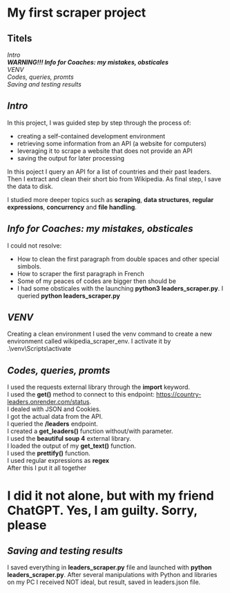 # **My first scraper project**
## **Titels**
*Intro*  
***WARNING!!! Info for Coaches: my mistakes, obsticales***  
*VENV*  
*Codes, queries, promts*  
*Saving and testing results*  

## ***Intro***
In this project, I was guided step by step through the process of:
- creating a self-contained development environment
- retrieving some information from an API (a website for computers)
- leveraging it to scrape a website that does not provide an API
- saving the output for later processing

In this poject I query an API for a list of countries and their past leaders.
Then I extract and clean their short bio from Wikipedia.
As final step, I save the data to disk.

I studied more deeper topics such as **scraping**, **data structures**, **regular expressions**, **concurrency** and **file handling**.

## ***Info for Coaches: my mistakes, obsticales***
I could not resolve:
- How to clean the first paragraph from double spaces and other special simbols.
- How to scraper the first paragraph in French
- Some of my peaces of codes are bigger then should be
- I had some obsticales with the launching **python3 leaders_scraper.py**. I queried **python leaders_scraper.py**

## ***VENV***
Creating a clean environment
I used the venv command to create a new environment called wikipedia_scraper_env.
I activate it by .\venv\Scripts\activate

## *Codes, queries, promts*
I used the requests external library through the **import** keyword.  
I used the **get()** method to connect to this endpoint: https://country-leaders.onrender.com/status.  
I dealed with JSON and Cookies.  
I got the actual data from the API.  
I queried the **/leaders** endpoint.  
I created a **get_leaders()** function without/with parameter.  
I used the **beautiful soup 4** external library.  
I loaded the output of my **get_text()** function.  
I used the **prettify()** function.  
I used regular expressions as **regex**  
After this I put it all together  
  # I did it not alone, but with my friend ChatGPT. Yes, I am guilty. Sorry, please  

## ***Saving and testing results***
I saved everything in **leaders_scraper.py** file and launched with **python leaders_scraper.py**.
After several manipulations with Python and libraries on my PC I received NOT ideal, but result, saved in leaders.json file.

